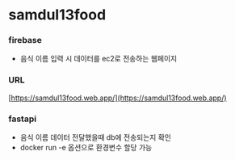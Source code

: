 # samdul13food

### firebase

- 음식 이름 입력 시 데이터를 ec2로 전송하는 웹페이지

### URL

[https://samdul13food.web.app/](https://samdul13food.web.app/)


### fastapi

- 음식 이름 데이터 전달했을때 db에 전송되는지 확인
- docker run -e 옵션으로 환경변수 할당 가능
